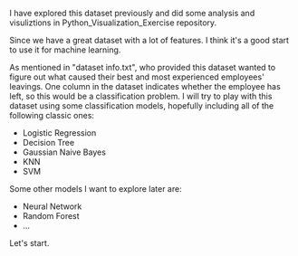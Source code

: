 I have explored this dataset previously and did some analysis and visuliztions in Python_Visualization_Exercise repository.

Since we have a great dataset with a lot of features. I think it's a good start to use it for machine learning. 

As mentioned in "dataset info.txt", who provided this dataset wanted to figure out what caused their best and most experienced employees' leavings. One column in the dataset indicates whether the employee has left, so this would be a classification problem. I will try to play with this dataset using some classification models, hopefully including all of the following classic ones:
- Logistic Regression
- Decision Tree
- Gaussian Naive Bayes
- KNN
- SVM

Some other models I want to explore later are:
- Neural Network
- Random Forest
- ...

Let's start.
